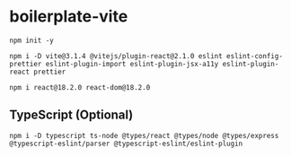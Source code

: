 # boilerplate-vite

`npm init -y`

`npm i -D vite@3.1.4 @vitejs/plugin-react@2.1.0 eslint eslint-config-prettier eslint-plugin-import eslint-plugin-jsx-a11y eslint-plugin-react prettier`

`npm i react@18.2.0 react-dom@18.2.0`



## TypeScript (Optional)

`npm i -D typescript ts-node @types/react @types/node @types/express @typescript-eslint/parser @typescript-eslint/eslint-plugin`

